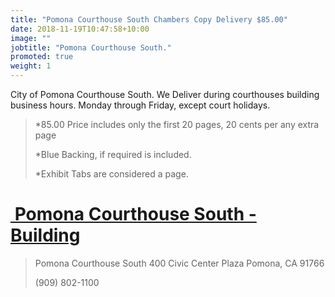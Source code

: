 ```yaml
---
title: "Pomona Courthouse South Chambers Copy Delivery $85.00"
date: 2018-11-19T10:47:58+10:00
image: ""
jobtitle: "Pomona Courthouse South."
promoted: true
weight: 1
---
```


City of Pomona Courthouse South. We Deliver during courthouses building business hours. Monday through Friday, except court holidays.


> *85.00 Price includes only the first 20 pages, 20 cents per any extra page
> 
> *Blue Backing, if required is included.
>
> *Exhibit Tabs are considered a page. 


# <a href="https://www.lacourt.org/courthouse/info/ea" target="_blank"><img src="" alt="" style="height: 0px !important;width: 0px !important;" > Pomona Courthouse South - Building </a>


>  Pomona Courthouse South
>  400 Civic Center Plaza
>  Pomona, CA 91766
>
>  (909) 802-1100
